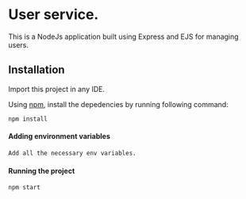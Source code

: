 # User service.

This is a NodeJs application built using Express and EJS for managing users.


## Installation

Import this project in any IDE.

Using [npm](https://www.npmjs.com/), install the depedencies by running following command:

```
npm install 
```

#### Adding environment variables
```
Add all the necessary env variables.
```

#### Running the project
```
npm start
```
